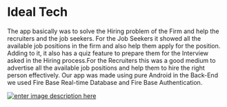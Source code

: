 # Ideal Tech 

The app basically was to solve the Hiring problem of the Firm and help the recruiters and the job seekers. For the Job Seekers it showed all the available job positions in the firm and also help them apply for the position. Adding to it, it also has a quiz feature to prepare them for the Interview asked in the Hiring process.For the Recruiters this was a good medium to advertise all the available job positions and help them to hire the right person effectively.
Our app was made using pure Android in the Back-End we used Fire Base Real-time Database and Fire Base Authentication.

  <div class="stackedit__html"><p><a href=""><img src="http://beritabumi.or.id/wp-content/uploads/2015/04/download-button.png" alt="enter image description here"></a<</p>
